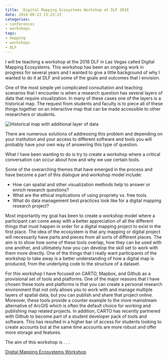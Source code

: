 ```yaml
---
title:  Digital Mapping Ecosystems Workshop at DLF 2018 
date: 2018-08-23 23:23:23
categories: 
- conferences
- workshops
tags:
- mapping
- workshops
- DLF
---
```


I will be teaching a workshop at the 2018 DLF in Las Vegas called Digital Mapping Ecosystems. This workshop has been an ongoing work in progress for several years and I wanted to give a little background of why I wanted to do it at DLF and some of the goals and outcomes that I envision.

One of the most simple yet complicated consultation and teaching scenarios that I encounter is when a research question has several layers of data that require visualization. In many of these cases one of the layers is a historical map. The request from students and faculty is to piece all of these things together on an interactive map that can be made accessible to other researchers or students.

![Historical map with additional layer of data](/hi/assets/images/layermapexample.jpeg "Historical map with additional layer of data")
 
There are numerous solutions of addressing this problem and depending on your institution and your access to different software and tools you will probably have your own way of answering this type of question. 

What I have been wanting to do is try to create a workshop where a critical conversation can occur about how and why we use certain tools. 

Some of the overarching themes that have emerged in the process and have become a part of this dialogue and workshop model include:

* How can spatial and other visualization methods help to answer or enrich research questions?
* What are the ethical implications of using propriety vs. free tools. 
* What do data management best practices look like for a digital mapping research project?

Most importantly my goal has been to create a workshop model where a participant can come away with a better appreciation of all the different things that must happen in order for a digital mapping project to exist in the first place. The idea of the ecosystem is that any mapping or digital project will necessarily have parts and pieces from all sorts of different places. The aim is to show how some of these tools overlap, how they can be used with one another, and ultimately how you can develop the skill set to work with them more directly. One of the things that I really want participants of the workshop to take away is a better understanding of how a digital map is produced, from the underlying code to the structure of a dataset. 

For this workshop I have focused on CARTO, Mapbox, and Github as a provisional set of tools and platforms. One of the major reasons that I have chosen these tools and platforms is that you can create a personal research environment that not only allows you to work with and manage multiple layers of spatial data, but you can publish and share that project online. Moreover, these tools provide a counter example to the more mainstream alternative of ArcGIS which is often the default choice for working and publishing map related projects. In addition, CARTO has recently partnered with Github to become part of a student developer pack of tools and software. This has resulted in a higher bar of access for students looking to create accounts but at the same time accounts are more robust and offer more storage and features.  

The aim of this workshop is . . .

[Digital Mapping Ecosystems Workshop](https://dlfforum2018.sched.com/event/FVCM) 

